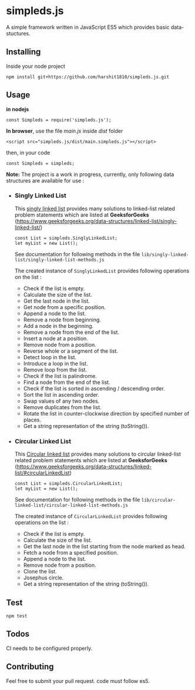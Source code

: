 # simpleds.js
A simple framework written in JavaScript ES5 which provides basic data-stuctures.

## Installing
Inside your node project

`npm install git+https://github.com/harshit1810/simpleds.js.git`

## Usage
**in nodejs**

`const Simpleds = require('simpleds.js');`

**In browser**, use the file *main.js* inside *dist* folder

`<script src="simpleds.js/dist/main.simpleds.js"></script>`

then, in your code

`const Simpleds = simpleds;`

**Note:** The project is a work in progress, currently, only following data structures are available for use :
- ### Singly Linked List
    
    This [singly linked list](https://en.wikipedia.org/wiki/Linked_list) provides many solutions to linked-list related problem statements which are listed at **GeeksforGeeks** (https://www.geeksforgeeks.org/data-structures/linked-list/singly-linked-list/)

    ```
    const List = simpleds.SinglyLinkedList;
    let myList = new List();
    ```

    See documentation for following methods in the file `lib/singly-linked-list/singly-linked-list-methods.js`

    The created instance of `SinglyLinkedList` provides following operations on the list : 
    - Check if the list is empty.
    - Calculate the size of the list.
    - Get the last node in the list. 
    - Get node from a specific position.
    - Append a node to the list.
    - Remove a node from beginning.
    - Add a node in the beginning.
    - Remove a node from the end of the list.
    - Insert a node at a position.
    - Remove node from a position.
    - Reverse whole or a segment of the list.
    - Detect loop in the list.
    - Introduce a loop in the list.
    - Remove loop from the list.
    - Check if the list is palindrome.
    - Find a node from the end of the list.
    - Check if the list is sorted in ascending / descending order.
    - Sort the list in ascending order.
    - Swap values of any two nodes.
    - Remove duplicates from the list.
    - Rotate the list in counter-clockwise direction by specified number of places.
    - Get a string representation of the string (toString()).

- ### Circular Linked List

    This [Circular linked list](https://en.wikipedia.org/wiki/Linked_list#Circular_linked_list) provides many solutions to circular linked-list related problem statements which are listed at **GeeksforGeeks** (https://www.geeksforgeeks.org/data-structures/linked-list/#circularLinkedList)

    ```
    const List = simpleds.CircularLinkedList;
    let myList = new List();
    ```

    See documentation for following methods in the file `lib/circular-linked-list/circular-linked-list-methods.js`

    The created instance of `CircularLinkedList` provides following operations on the list : 
    - Check if the list is empty.
    - Calculate the size of the list.
    - Get the last node in the list starting from the node marked as head.
    - Fetch a node from a specified position.
    - Append a node to the list.
    - Remove node from a position.
    - Clone the list.
    - Josephus circle.
    - Get a string representation of the string (toString()).

## Test
`npm test`

## Todos
CI needs to be configured properly.

## Contributing
Feel free to submit your pull request. code must follow es5.